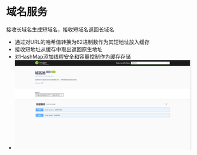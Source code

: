 # 域名服务
接收长域名生成短域名，接收短域名返回长域名
* 通过对URL的哈希值转换为62进制数作为其短地址放入缓存
* 接收短地址从缓存中取出返回原生地址
* 对HashMap添加线程安全和容量控制作为缓存存储
* ![Swagger截图1](https://github.com/enphone0622/url-pool/blob/main/src/main/resources/snapshot/swagger1.png)
